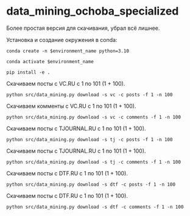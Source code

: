 # data_mining_ochoba_specialized
 Более простая версия для скачивания, убрал всё лишнее.

Установка и создание окружения в conda:
```
conda create -n $environment_name python=3.10
```
```
conda activate $environment_name
```
```
pip install -e .
```

Скачиваем посты с VC.RU с 1 по 101 (1 + 100).

```
python src/data_mining.py download -s vc -c posts -f 1 -n 100
```

Скачиваем комменты с VC.RU с 1 по 101 (1 + 100).

```
python src/data_mining.py download -s vc -c comments -f 1 -n 100
```

Скачиваем посты с TJOURNAL.RU с 1 по 101 (1 + 100).

```
python src/data_mining.py download -s tj -c posts -f 1 -n 100
```

Скачиваем посты с TJOURNAL.RU с 1 по 101 (1 + 100).

```
python src/data_mining.py download -s tj -c comments -f 1 -n 100
```

Скачиваем посты с DTF.RU с 1 по 101 (1 + 100).

```
python src/data_mining.py download -s dtf -c posts -f 1 -n 100
```

Скачиваем посты с DTF.RU с 1 по 101 (1 + 100).

```
python src/data_mining.py download -s dtf -c comments -f 1 -n 100
```